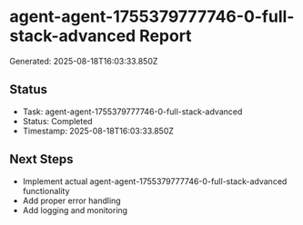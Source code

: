 # agent-agent-1755379777746-0-full-stack-advanced Report

Generated: 2025-08-18T16:03:33.850Z

## Status
- Task: agent-agent-1755379777746-0-full-stack-advanced
- Status: Completed
- Timestamp: 2025-08-18T16:03:33.850Z

## Next Steps
- Implement actual agent-agent-1755379777746-0-full-stack-advanced functionality
- Add proper error handling
- Add logging and monitoring
